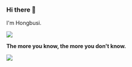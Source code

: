 ### Hi there 👋

I'm Hongbusi.

<!-- ![](https://github-readme-stats.vercel.app/api/top-langs/?username=Hongbusi&layout=compact) -->

![](https://github-readme-stats.vercel.app/api?username=Hongbusi&show_icons=true&icon_color=0366d6&text_color=24292e&bg_color=ffffff&hide_title=true)

**The more you know, the more you don't know.**

![](https://komarev.com/ghpvc/?username=Hongbusi&color=red)
